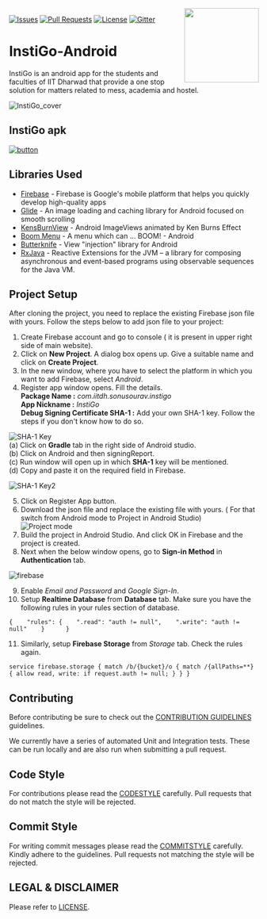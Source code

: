 <img src="https://user-images.githubusercontent.com/47269634/55819333-2a623c80-5b16-11e9-9e68-7383086d8b80.png" align =right height='150'>


[![Issues](https://img.shields.io/github/issues-raw/oss2019/instigo-android.svg?color=red)](https://github.com/oss2019/instigo-android/issues) [![Pull Requests](https://img.shields.io/github/issues-pr/oss2019/instigo-android.svg?color=yellow)](https://github.com/oss2019/instigo-android/pulls) [![License](https://img.shields.io/github/license/oss2019/instigo-android.svg?logoColor=red)](https://github.com/oss2019/instigo-android/blob/master/LICENSE.md) [![Gitter](https://img.shields.io/badge/chat-on%20gitter-ff006f.svg?style=flat-square)](https://gitter.im/oss2019/instigo-android)


# InstiGo-Android
InstiGo is an android app for the students and faculties of IIT Dharwad that provide a one stop solution for matters related to mess, academia and hostel. 

![InstiGo_cover](https://user-images.githubusercontent.com/34706326/82624729-eab6c100-9c00-11ea-80eb-1ab052f4592c.jpg)

## InstiGo apk
[![button](https://user-images.githubusercontent.com/34706326/57187663-142a7f00-6f10-11e9-9d89-144e9f46e8f3.jpg)](https://drive.google.com/drive/folders/186EfacIxiywjDOTjxS0nG5ktbw2RuX66?usp=sharing)
## Libraries Used

- [Firebase](https://github.com/firebase/quickstart-android) - Firebase is Google's mobile platform that helps you quickly develop high-quality apps
- [Glide](https://github.com/bumptech/glide) - An image loading and caching library for Android focused on smooth scrolling 
- [KensBurnView](https://github.com/flavioarfaria/KenBurnsView) - Android ImageViews animated by Ken Burns Effect
- [Boom Menu](https://github.com/Nightonke/BoomMenu) - A menu which can ... BOOM! - Android
- [Butterknife](http://jakewharton.github.io/butterknife/) - View "injection" library for Android
- [RxJava](https://github.com/ReactiveX/RxJava) - Reactive Extensions for the JVM – a library for composing asynchronous and event-based programs using observable sequences for the Java VM.

## Project Setup
After cloning the project, you need to replace the existing Firebase json file with yours. Follow the steps below to add json file to your project:
1. Create Firebase account and go to console ( it is present in upper right side of main website).
2. Click on **New Project**. A dialog box opens up. Give a suitable name and click on **Create Project**.
3. In the new window, where you have to select the platform in which you want to add Firebase, select *Android*.
4. Register app window opens. Fill the details.  
  **Package Name :** *com.iitdh.sonusourav.instigo*    
  **App Nickname :** *InstiGo*   
  **Debug Signing Certificate SHA-1 :** Add your own SHA-1 key. Follow the steps if you don't know how to do so.   
  
![SHA-1 Key](https://user-images.githubusercontent.com/34706326/59098277-76c2d080-893d-11e9-8678-63fe5d30dfb6.JPG)   
                                        (a) Click on **Gradle** tab in the right side of Android studio.   
                                        (b) Click on Android and then signingReport.   
                                        (c) Run window will open up in which **SHA-1** key will be mentioned.   
                                        (d) Copy and paste it on the required field in Firebase.    
                                        
![SHA-1 Key2](https://user-images.githubusercontent.com/34706326/59098391-c43f3d80-893d-11e9-87ae-b3c3a2e92850.JPG)

5. Click on Register App button. 
6. Download the json file and replace the existing file with yours. ( For that switch from Android mode to Project in Android Studio)   
![Project mode](https://user-images.githubusercontent.com/34706326/59098907-4f6d0300-893f-11e9-8a2e-a7f6fdc5a77a.JPG)
7. Build the project in Android Studio. And click OK in Firebase and the project is created.
8. Next when the below window opens, go to **Sign-in Method** in **Authentication** tab.   

![firebase](https://user-images.githubusercontent.com/34706326/59099130-f18ceb00-893f-11e9-8cc7-943043cb9976.JPG)   

9. Enable *Email and Password* and *Google Sign-In*.
10. Setup **Realtime Database** from **Database** tab. Make sure you have the following rules in your rules section of database.

``{   
"rules": {   
  ".read": "auth != null",   
  ".write": "auth != null"   
          }     
 }``   
 
 11. Similarly, setup **Firebase Storage** from *Storage* tab. Check the rules again.   
 
``service firebase.storage {
  match /b/{bucket}/o {
    match /{allPaths=**} {
      allow read, write: if request.auth != null;
    }
  }
}``


## Contributing

Before contributing be sure to check out the [CONTRIBUTION GUIDELINES](https://github.com/oss2019/instigo-android/blob/master/Contribution-Guidelines.md) guidelines.

We currently have a series of automated Unit and Integration tests. These can be run locally and are also run when submitting a pull request.

## Code Style
For contributions please read the [CODESTYLE](https://github.com/oss2019/instigo-android/blob/master/Code-Style.md) carefully. Pull requests that do not match the style will be rejected.

## Commit Style
For writing commit messages please read the [COMMITSTYLE](https://github.com/oss2019/instigo-android/blob/master/Commit-Style.md) carefully. Kindly adhere to the guidelines. Pull requests not matching the style will be rejected.  


## LEGAL & DISCLAIMER

Please refer to [LICENSE](https://github.com/oss2019/instigo-android/blob/master/LICENSE.md).   
